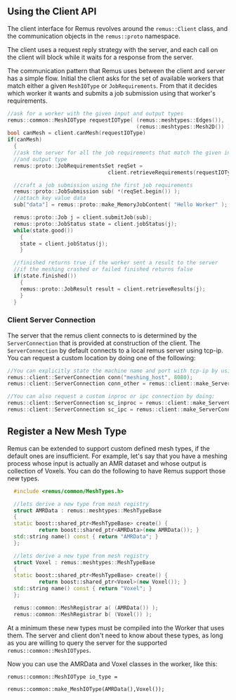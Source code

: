 ## Using the Client API ##

The client interface for Remus revolves around the ```remus::Client``` class,
and the communication objects in the ```remus::proto``` namespace.

The client uses a request reply strategy with the server, and each call on the
client will block while it waits for a response from the server.

The communication pattern that Remus uses between the client and server has a
simple flow. Initial the client asks for the set of available workers that match
either a given ```MeshIOType``` or ```JobRequirements```. From that it decides
which worker it wants and submits a job submission using that worker's requirements.

```cpp
//ask for a worker with the given input and output types
remus::common::MeshIOType requestIOType( (remus::meshtypes::Edges()),
                                         (remus::meshtypes::Mesh2D()) );
bool canMesh = client.canMesh(requestIOType)
if(canMesh)
  {
  //ask the server for all the job requirements that match the given input
  //and output type
  remus::proto::JobRequirementsSet reqSet =
                                client.retrieveRequirements(requestIOType);

  //craft a job submission using the first job requirements
  remus::proto::JobSubmission sub( *(reqSet.begin()) );
  //attach key value data
  sub["data"] = remus::proto::make_MemoryJobContent( "Hello Worker" );

  remus::proto::Job j = client.submitJob(sub);
  remus::proto::JobStatus state = client.jobStatus(j);
  while(state.good())
    {
    state = client.jobStatus(j);
    }

  //finished returns true if the worker sent a result to the server
  //if the meshing crashed or failed finished returns false
  if(state.finished())
    {
    remus::proto::JobResult result = client.retrieveResults(j);
    }
  }
```

### Client Server Connection ###

The server that the remus client connects to is determined by the ```ServerConnection```
that is provided at construction of the client. The ```ServerConnection``` by
default connects to a local remus server using tcp-ip. You can request a custom
location by doing one of the following:

```cpp
//You can explicitly state the machine name and port with tcp-ip by using one of the following:
remus::client::ServerConnection conn("meshing_host", 8080);
remus::client::ServerConnection conn_other = remus::client::make_ServerConnection("tcp://74.125.30.106:82");

//You can also request a custom inproc or ipc connection by doing:
remus::client::ServerConnection sc_inproc = remus::client::make_ServerConnection("inproc://server");
remus::client::ServerConnection sc_ipc = remus::client::make_ServerConnection("ipc://server");
```

## Register a New Mesh Type ##

Remus can be extended to support custom defined mesh types, if the default
ones are insufficient. For example, let's say that you have a meshing process whose input
is actually an AMR dataset and whose output is collection of Voxels. You can
do the following to have Remus support those new types.

```cpp
  #include <remus/common/MeshTypes.h>

  //lets derive a new type from mesh registry
  struct AMRData : remus::meshtypes::MeshTypeBase
  {
  static boost::shared_ptr<MeshTypeBase> create() {
          return boost::shared_ptr<AMRData>(new AMRData()); }
  std::string name() const { return "AMRData"; }
  };

  //lets derive a new type from mesh registry
  struct Voxel : remus::meshtypes::MeshTypeBase
  {
  static boost::shared_ptr<MeshTypeBase> create() {
          return boost::shared_ptr<Voxel>(new Voxel()); }
  std::string name() const { return "Voxel"; }
  };

  remus::common::MeshRegistrar a( (AMRData()) );
  remus::common::MeshRegistrar b( (Voxel()) );
```
At a minimum these new types must be compiled into the Worker that uses them.
The server and client don't need to know about these types, as long
as you are willing to query the server for the supported ```remus::common::MeshIOTypes```.

Now you can use the AMRData and Voxel classes in the worker, like this:

```
remus::common::MeshIOType io_type =
                          remus::common::make_MeshIOType(AMRData(),Voxel());
```
